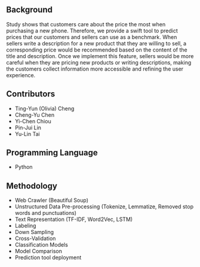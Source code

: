 ## Background
Study shows that customers care about the price the most when purchasing a new phone. Therefore, we provide a swift tool to predict prices that our customers and sellers can use as a benchmark. When sellers write a description for a new product that they are willing to sell, a corresponding price would be recommended based on the content of the title and description. Once we implement this feature, sellers would be more careful when they are pricing new products or writing descriptions, making the customers collect information more accessible and refining the user experience.

## Contributors
* Ting-Yun (Olivia) Cheng
* Cheng-Yu Chen
* Yi-Chen Chiou
* Pin-Jui Lin
* Yu-Lin Tai

## Programming Language
* Python

## Methodology
* Web Crawler (Beautiful Soup)
* Unstructured Data Pre-processing (Tokenize, Lemmatize, Removed stop words and punctuations)
* Text Representation (TF-IDF, Word2Vec, LSTM)
* Labeling
* Down Sampling
* Cross-Validation
* Classification Models
* Model Comparison
* Prediction tool deployment
